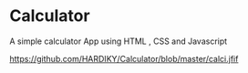 # Calculator
 A simple calculator App using HTML , CSS and Javascript
 
 
https://github.com/HARDIKY/Calculator/blob/master/calci.jfif
